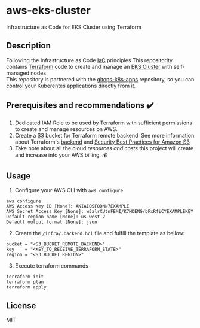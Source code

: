 # aws-eks-cluster
Infrastructure as Code for EKS Cluster using Terraform


## Description

Following the Infrastructure as Code [IaC](https://en.wikipedia.org/wiki/Infrastructure_as_code) principles
 This repositority contains [Terraform](https://learn.hashicorp.com/terraform?utm_source=terraform_io&utm_content=terraform_io_hero) code to create and manage an [EKS Cluster](https://docs.aws.amazon.com/eks/latest/userguide/what-is-eks.html) with self-managed nodes  
 This repository is partnered with the [gitops-k8s-apps](https://github.com/rfcoutinho/gitops-k8s-apps) repository, so you can control your Kuberentes applications directly from it.

## Prerequisites  and recommendations :heavy_check_mark:
1. Dedicated IAM Role to be used by Terraform with sufficient permissions to create and manage resources on AWS.
2. Create a [S3](https://aws.amazon.com/s3/) bucket for Terraform remote backend. See more information about Terraform's [backend](https://www.terraform.io/docs/language/settings/backends/index.html) and [Security Best Practices for Amazon S3](https://docs.aws.amazon.com/AmazonS3/latest/userguide/security-best-practices.html)
3. Take note about all the cloud *resources and costs* this project will create and increase into your AWS billing. :moneybag:

## Usage

1. Configure your AWS CLI with `aws configure`

```terminal
aws configure
AWS Access Key ID [None]: AKIAIOSFODNN7EXAMPLE
AWS Secret Access Key [None]: wJalrXUtnFEMI/K7MDENG/bPxRfiCYEXAMPLEKEY
Default region name [None]: us-west-2
Default output format [None]: json
``` 

2. Create the `/infra/.backend.hcl` file and fulfill the template as bellow:
```
bucket = "<S3_BUCKET_REMOTE_BACKEND>"
key    = "<KEY_TO_RECEIVE_TERRAFORM_STATE>"
region = "<S3_BUCKET_REGION>"
```

3. Execute terraform commands
```
terraform init
terraform plan
terraform apply
```

## License

MIT